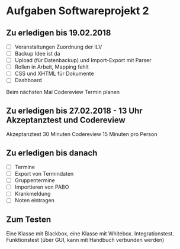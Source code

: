 # Aufgaben Softwareprojekt 2
## Zu erledigen bis 19.02.2018
- [ ] Veranstaltungen Zuordnung der ILV
- [ ] Backup Idee ist da
- [ ] Upload (für Datenbackup) und Import-Export mit Parser
- [ ] Rollen in Arbeit, Mapping fehlt
- [ ] CSS und XHTML für Dokumente
- [ ] Dashboard

Beim nächsten Mal Codereview Termin planen

## Zu erledigen bis 27.02.2018 - 13 Uhr Akzeptanztest und Codereview
Akzeptanztest 30 Minuten
Codereview 15 Minuten pro Person

## Zu erledigen bis danach

- [ ] Termine
- [ ] Export von Termindaten
- [ ] Gruppentermine
- [ ] Importieren von PABO
- [ ] Krankmeldung
- [ ] Noten eintragen

## Zum Testen
Eine Klasse mit Blackbox, eine Klasse mit Whitebox.
Integrationstest.
Funktionstest (über GUI, kann mit Handbuch verbunden werden)